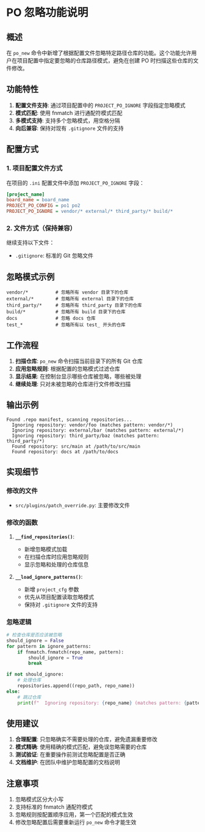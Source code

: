 # PO 忽略功能说明

## 概述

在 `po_new` 命令中新增了根据配置文件忽略特定路径仓库的功能。这个功能允许用户在项目配置中指定要忽略的仓库路径模式，避免在创建 PO 时扫描这些仓库的文件修改。

## 功能特性

1. **配置文件支持**: 通过项目配置中的 `PROJECT_PO_IGNORE` 字段指定忽略模式
2. **模式匹配**: 使用 fnmatch 进行通配符模式匹配
3. **多模式支持**: 支持多个忽略模式，用空格分隔
4. **向后兼容**: 保持对现有 `.gitignore` 文件的支持

## 配置方式

### 1. 项目配置文件方式

在项目的 `.ini` 配置文件中添加 `PROJECT_PO_IGNORE` 字段：

```ini
[project_name]
board_name = board_name
PROJECT_PO_CONFIG = po1 po2
PROJECT_PO_IGNORE = vendor/* external/* third_party/* build/*
```

### 2. 文件方式（保持兼容）

继续支持以下文件：
- `.gitignore`: 标准的 Git 忽略文件

## 忽略模式示例

```
vendor/*          # 忽略所有 vendor 目录下的仓库
external/*        # 忽略所有 external 目录下的仓库  
third_party/*     # 忽略所有 third_party 目录下的仓库
build/*           # 忽略所有 build 目录下的仓库
docs              # 忽略 docs 仓库
test_*            # 忽略所有以 test_ 开头的仓库
```

## 工作流程

1. **扫描仓库**: `po_new` 命令扫描当前目录下的所有 Git 仓库
2. **应用忽略规则**: 根据配置的忽略模式过滤仓库
3. **显示结果**: 在控制台显示哪些仓库被忽略，哪些被处理
4. **继续处理**: 只对未被忽略的仓库进行文件修改扫描

## 输出示例

```
Found .repo manifest, scanning repositories...
  Ignoring repository: vendor/foo (matches pattern: vendor/*)
  Ignoring repository: external/bar (matches pattern: external/*)
  Ignoring repository: third_party/baz (matches pattern: third_party/*)
  Found repository: src/main at /path/to/src/main
  Found repository: docs at /path/to/docs
```

## 实现细节

### 修改的文件

- `src/plugins/patch_override.py`: 主要修改文件

### 修改的函数

1. **`__find_repositories()`**: 
   - 新增忽略模式加载
   - 在扫描仓库时应用忽略规则
   - 显示忽略和处理的仓库信息

2. **`__load_ignore_patterns()`**: 
   - 新增 `project_cfg` 参数
   - 优先从项目配置读取忽略模式
   - 保持对 `.gitignore` 文件的支持

### 忽略逻辑

```python
# 检查仓库是否应该被忽略
should_ignore = False
for pattern in ignore_patterns:
    if fnmatch.fnmatch(repo_name, pattern):
        should_ignore = True
        break

if not should_ignore:
    # 处理仓库
    repositories.append((repo_path, repo_name))
else:
    # 跳过仓库
    print(f"  Ignoring repository: {repo_name} (matches pattern: {pattern})")
```

## 使用建议

1. **合理配置**: 只忽略确实不需要处理的仓库，避免遗漏重要修改
2. **模式精确**: 使用精确的模式匹配，避免误忽略需要的仓库
3. **测试验证**: 在重要操作前测试忽略配置是否正确
4. **文档维护**: 在团队中维护忽略配置的文档说明

## 注意事项

1. 忽略模式区分大小写
2. 支持标准的 fnmatch 通配符模式
3. 忽略规则按配置顺序应用，第一个匹配的模式生效
4. 修改忽略配置后需要重新运行 `po_new` 命令才能生效 